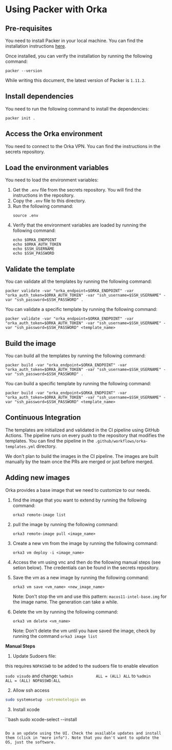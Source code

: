 # Using Packer with Orka

## Pre-requisites

You need to install Packer in your local machine. You can find the installation instructions [here](https://learn.hashicorp.com/tutorials/packer/get-started-install-cli).

Once installed, you can verify the installation by running the following command:

```shell
packer --version
```

While writing this document, the latest version of Packer is `1.11.2`.

## Install dependencies

You need to run the following command to install the dependencies:

```shell
packer init .
```

## Access the Orka environment

You need to connect to the Orka VPN. You can find the instructions in the secrets repository. 

## Load the environment variables

You need to load the environment variables:

1. Get the `.env` file from the secrets repository. You will find the instructions in the repository.
2. Copy the `.env` file to this directory.
3. Run the following command:
    ```shell
    source .env
    ```
4. Verify that the environment variables are loaded by running the following command:
    ```shell
    echo $ORKA_ENDPOINT
    echo $ORKA_AUTH_TOKEN
    echo $SSH_USERNAME
    echo $SSH_PASSWORD
    ```

## Validate the template

You can validate all the templates by running the following command:

```shell
packer validate -var "orka_endpoint=$ORKA_ENDPOINT" -var "orka_auth_token=$ORKA_AUTH_TOKEN" -var "ssh_username=$SSH_USERNAME" -var "ssh_password=$SSH_PASSWORD" .
```

You can validate a specific template by running the following command:

```shell
packer validate -var "orka_endpoint=$ORKA_ENDPOINT" -var "orka_auth_token=$ORKA_AUTH_TOKEN" -var "ssh_username=$SSH_USERNAME" -var "ssh_password=$SSH_PASSWORD" <template_name>
```

## Build the image

You can build all the templates by running the following command:

```shell
packer build -var "orka_endpoint=$ORKA_ENDPOINT" -var "orka_auth_token=$ORKA_AUTH_TOKEN" -var "ssh_username=$SSH_USERNAME" -var "ssh_password=$SSH_PASSWORD" .
```

You can build a specific template by running the following command:

```shell
packer build -var "orka_endpoint=$ORKA_ENDPOINT" -var "orka_auth_token=$ORKA_AUTH_TOKEN" -var "ssh_username=$SSH_USERNAME" -var "ssh_password=$SSH_PASSWORD" <template_name>
```

## Continuous Integration

The templates are initialized and validated in the CI pipeline using GitHub Actions. The pipeline runs on every push to the repository that modifies the templates. You can find the pipeline in the `.github/workflows/orka-templates.yml` directory.

We don't plan to build the images in the CI pipeline. The images are built manually by the team once the PRs are merged or just before merged. 

## Adding new images

Orka provides a base image that we need to customize to our needs. 

1. find the image that you want to extend by running the following command:
    ```shell
    orka3 remote-image list
    ```
2. pull the image by running the following command:
    ```shell
    orka3 remote-image pull <image_name>
    ```

3. Create a new vm from the image by running the following command:
    ```shell
    orka3 vm deploy -i <image_name>
    ```
4. Access the vm using vnc and then do the following manual steps (see setion below). The credentials can be found in the secrets repository.
5. Save the vm as a new image by running the following command:
    ```shell
    orka3 vm save <vm_name> <new_image_name>
    ```
    Note: Don't stop the vm and use this pattern: `macos11-intel-base.img` for the image name. The generation can take a while.
6. Delete the vm by running the following command:
    ```shell
    orka3 vm delete <vm_name>
    ```
    Note: Don't delete the vm until you have saved the image, check by running the command `orka3 image list`



**Manual Steps**

1. Update Sudoers file:

this requires `NOPASSWD` to be added to the sudoers file to enable elevation

`sudo visudo`
and change:
`%admin          ALL = (ALL) ALL`
to
`%admin          ALL = (ALL) NOPASSWD:ALL`

2. Allow ssh access

```bash
sudo systemsetup -setremotelogin on
```
3. Install xcode

``bash
sudo xcode-select --install
```

Do a an update using the UI. Check the available updates and install them (click in "more info"). Note that you don't want to update the OS, just the software.

